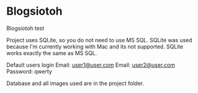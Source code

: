 # Blogsiotoh
Blogsiotoh test

Project uses SQLite, so you do not need to use MS SQL.
SQLite was used because I'm currently working with Mac and its not supported.
SQLite works exactly the same as MS SQL.

Default users login
Email: user1@user.com
Email: user2@user.com
Password: qwerty

Database and all images used are in the project folder.

